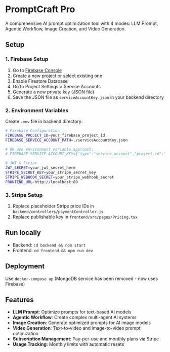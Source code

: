 # PromptCraft Pro

A comprehensive AI prompt optimization tool with 4 modes: LLM Prompt, Agentic Workflow, Image Creation, and Video Generation.

## Setup

### 1. Firebase Setup
1. Go to [Firebase Console](https://console.firebase.google.com/)
2. Create a new project or select existing one
3. Enable Firestore Database
4. Go to Project Settings > Service Accounts
5. Generate a new private key (JSON file)
6. Save the JSON file as `serviceAccountKey.json` in your backend directory

### 2. Environment Variables
Create `.env` file in backend directory:

```bash
# Firebase Configuration
FIREBASE_PROJECT_ID=your_firebase_project_id
FIREBASE_SERVICE_ACCOUNT_PATH=./serviceAccountKey.json

# OR use environment variable approach:
# FIREBASE_SERVICE_ACCOUNT_KEY={"type":"service_account","project_id":"..."}

# JWT & Stripe
JWT_SECRET=your_jwt_secret_here
STRIPE_SECRET_KEY=your_stripe_secret_key
STRIPE_WEBHOOK_SECRET=your_stripe_webhook_secret
FRONTEND_URL=http://localhost:80
```

### 3. Stripe Setup
1. Replace placeholder Stripe price IDs in `backend/controllers/paymentController.js`
2. Replace publishable key in `frontend/src/pages/Pricing.tsx`

## Run locally
- Backend: `cd backend && npm start`
- Frontend: `cd frontend && npm run dev`

## Deployment
Use `docker-compose up` (MongoDB service has been removed - now uses Firebase)

## Features
- **LLM Prompt**: Optimize prompts for text-based AI models
- **Agentic Workflow**: Create complex multi-agent AI systems
- **Image Creation**: Generate optimized prompts for AI image models
- **Video Generation**: Text-to-video and image-to-video prompt optimization
- **Subscription Management**: Pay-per-use and monthly plans via Stripe
- **Usage Tracking**: Monthly limits with automatic resets 